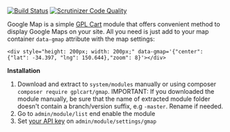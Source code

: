 [![Build Status](https://scrutinizer-ci.com/g/gplcart/gmap/badges/build.png?b=master)](https://scrutinizer-ci.com/g/gplcart/gmap/build-status/master)
[![Scrutinizer Code Quality](https://scrutinizer-ci.com/g/gplcart/gmap/badges/quality-score.png?b=master)](https://scrutinizer-ci.com/g/gplcart/gmap/?branch=master)

Google Map is a simple [GPL Cart](https://github.com/gplcart/gplcart) module that offers convenient method to display Google Maps on your site. All you need is just add to your map container `data-gmap` attribute with the map settings:

    <div style="height: 200px; width: 200px;" data-gmap='{"center": {"lat": -34.397, "lng": 150.644},"zoom": 8}'></div>

**Installation**

1. Download and extract to `system/modules` manually or using composer `composer require gplcart/gmap`. IMPORTANT: If you downloaded the module manually, be sure that the name of extracted module folder doesn't contain a branch/version suffix, e.g `-master`. Rename if needed.
2. Go to `admin/module/list` end enable the module
3. Set [your API key](https://developers.google.com/maps/documentation/javascript/get-api-key) on `admin/module/settings/gmap`